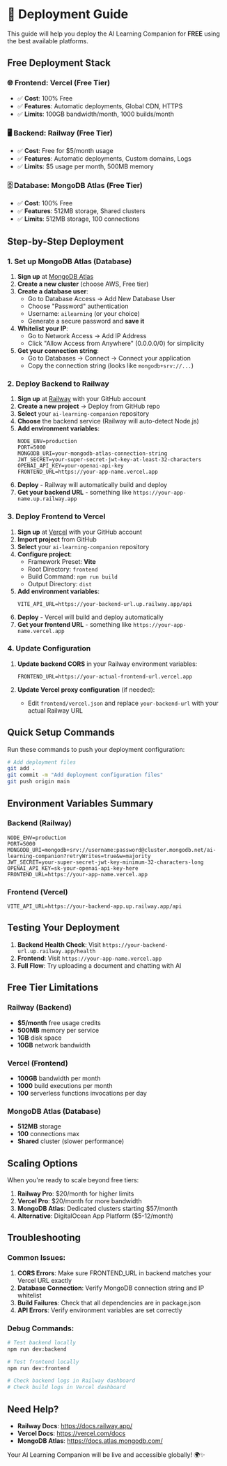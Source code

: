 # 🚀 Deployment Guide

This guide will help you deploy the AI Learning Companion for **FREE** using the best available platforms.

## Free Deployment Stack

### 🌐 Frontend: Vercel (Free Tier)
- ✅ **Cost**: 100% Free
- ✅ **Features**: Automatic deployments, Global CDN, HTTPS
- ✅ **Limits**: 100GB bandwidth/month, 1000 builds/month

### 🖥️ Backend: Railway (Free Tier)
- ✅ **Cost**: Free for $5/month usage
- ✅ **Features**: Automatic deployments, Custom domains, Logs
- ✅ **Limits**: $5 usage per month, 500MB memory

### 🗄️ Database: MongoDB Atlas (Free Tier)
- ✅ **Cost**: 100% Free
- ✅ **Features**: 512MB storage, Shared clusters
- ✅ **Limits**: 512MB storage, 100 connections

## Step-by-Step Deployment

### 1. Set up MongoDB Atlas (Database)

1. **Sign up** at [MongoDB Atlas](https://www.mongodb.com/cloud/atlas)
2. **Create a new cluster** (choose AWS, Free tier)
3. **Create a database user**:
   - Go to Database Access → Add New Database User
   - Choose "Password" authentication
   - Username: `ailearning` (or your choice)
   - Generate a secure password and **save it**
4. **Whitelist your IP**:
   - Go to Network Access → Add IP Address
   - Click "Allow Access from Anywhere" (0.0.0.0/0) for simplicity
5. **Get your connection string**:
   - Go to Databases → Connect → Connect your application
   - Copy the connection string (looks like `mongodb+srv://...`)

### 2. Deploy Backend to Railway

1. **Sign up** at [Railway](https://railway.app) with your GitHub account
2. **Create a new project** → Deploy from GitHub repo
3. **Select** your `ai-learning-companion` repository
4. **Choose** the backend service (Railway will auto-detect Node.js)
5. **Add environment variables**:
   ```
   NODE_ENV=production
   PORT=5000
   MONGODB_URI=your-mongodb-atlas-connection-string
   JWT_SECRET=your-super-secret-jwt-key-at-least-32-characters
   OPENAI_API_KEY=your-openai-api-key
   FRONTEND_URL=https://your-app-name.vercel.app
   ```
6. **Deploy** - Railway will automatically build and deploy
7. **Get your backend URL** - something like `https://your-app-name.up.railway.app`

### 3. Deploy Frontend to Vercel

1. **Sign up** at [Vercel](https://vercel.com) with your GitHub account
2. **Import project** from GitHub
3. **Select** your `ai-learning-companion` repository
4. **Configure project**:
   - Framework Preset: **Vite**
   - Root Directory: `frontend`
   - Build Command: `npm run build`
   - Output Directory: `dist`
5. **Add environment variables**:
   ```
   VITE_API_URL=https://your-backend-url.up.railway.app/api
   ```
6. **Deploy** - Vercel will build and deploy automatically
7. **Get your frontend URL** - something like `https://your-app-name.vercel.app`

### 4. Update Configuration

1. **Update backend CORS** in your Railway environment variables:
   ```
   FRONTEND_URL=https://your-actual-frontend-url.vercel.app
   ```

2. **Update Vercel proxy configuration** (if needed):
   - Edit `frontend/vercel.json` and replace `your-backend-url` with your actual Railway URL

## Quick Setup Commands

Run these commands to push your deployment configuration:

```bash
# Add deployment files
git add .
git commit -m "Add deployment configuration files"
git push origin main
```

## Environment Variables Summary

### Backend (Railway)
```env
NODE_ENV=production
PORT=5000
MONGODB_URI=mongodb+srv://username:password@cluster.mongodb.net/ai-learning-companion?retryWrites=true&w=majority
JWT_SECRET=your-super-secret-jwt-key-minimum-32-characters-long
OPENAI_API_KEY=sk-your-openai-api-key-here
FRONTEND_URL=https://your-app-name.vercel.app
```

### Frontend (Vercel)
```env
VITE_API_URL=https://your-backend-app.up.railway.app/api
```

## Testing Your Deployment

1. **Backend Health Check**: Visit `https://your-backend-url.up.railway.app/health`
2. **Frontend**: Visit `https://your-app-name.vercel.app`
3. **Full Flow**: Try uploading a document and chatting with AI

## Free Tier Limitations

### Railway (Backend)
- **$5/month** free usage credits
- **500MB** memory per service
- **1GB** disk space
- **10GB** network bandwidth

### Vercel (Frontend)
- **100GB** bandwidth per month
- **1000** build executions per month
- **100** serverless functions invocations per day

### MongoDB Atlas (Database)
- **512MB** storage
- **100** connections max
- **Shared** cluster (slower performance)

## Scaling Options

When you're ready to scale beyond free tiers:

1. **Railway Pro**: $20/month for higher limits
2. **Vercel Pro**: $20/month for more bandwidth
3. **MongoDB Atlas**: Dedicated clusters starting $57/month
4. **Alternative**: DigitalOcean App Platform ($5-12/month)

## Troubleshooting

### Common Issues:

1. **CORS Errors**: Make sure FRONTEND_URL in backend matches your Vercel URL exactly
2. **Database Connection**: Verify MongoDB connection string and IP whitelist
3. **Build Failures**: Check that all dependencies are in package.json
4. **API Errors**: Verify environment variables are set correctly

### Debug Commands:
```bash
# Test backend locally
npm run dev:backend

# Test frontend locally
npm run dev:frontend

# Check backend logs in Railway dashboard
# Check build logs in Vercel dashboard
```

## Need Help?

- **Railway Docs**: https://docs.railway.app/
- **Vercel Docs**: https://vercel.com/docs
- **MongoDB Atlas**: https://docs.atlas.mongodb.com/

Your AI Learning Companion will be live and accessible globally! 🌍✨
